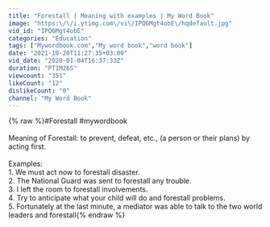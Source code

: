 ```yaml
---
title: "Forestall | Meaning with examples | My Word Book"
image: "https:\/\/i.ytimg.com\/vi\/IPQ6Mgt4obE\/hqdefault.jpg"
vid_id: "IPQ6Mgt4obE"
categories: "Education"
tags: ["Mywordbook.com","My word book","word book"]
date: "2021-10-20T11:27:35+03:00"
vid_date: "2020-01-04T16:37:33Z"
duration: "PT1M26S"
viewcount: "351"
likeCount: "12"
dislikeCount: "0"
channel: "My Word Book"
---
```

{% raw %}#Forestall  #mywordbook<br /><br />Meaning of Forestall: to prevent, defeat, etc., (a person or their plans) by acting first.<br /><br />Examples:<br />1. We must act now to forestall disaster.<br />2. The National Guard was sent to forestall any trouble.<br />3. I left the room to forestall involvements.<br />4. Try to anticipate what your child will do and forestall problems.<br />5. Fortunately at the last minute, a mediator was able to talk to the two world leaders and forestall{% endraw %}

